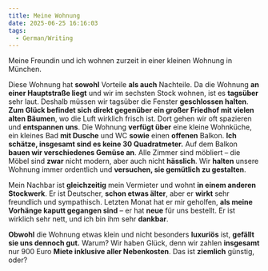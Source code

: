 ```yaml
---
title: Meine Wohnung
date: 2025-06-25 16:16:03
tags: 
  - German/Writing
---
```


Meine Freundin und ich wohnen zurzeit in einer kleinen Wohnung in München.

Diese Wohnung hat **sowohl** Vorteile **als auch** Nachteile. Da die Wohnung **an einer Hauptstraße liegt** und wir im sechsten Stock wohnen, ist es **tagsüber** sehr laut. Deshalb müssen wir tagsüber die Fenster **geschlossen halten**. **Zum Glück befindet sich direkt gegenüber ein großer Friedhof mit vielen alten Bäumen**, wo die Luft wirklich frisch ist. Dort gehen wir oft spazieren und **entspannen uns**. Die Wohnung **verfügt über** eine kleine Wohnküche, ein kleines Bad **mit Dusche** und WC **sowie** einen **offenen** Balkon. **Ich schätze, insgesamt sind es keine 30 Quadratmeter.** Auf dem Balkon **bauen wir verschiedenes Gemüse an**. Alle Zimmer sind möbliert – die Möbel sind **zwar** nicht modern, aber auch nicht **hässlich**. Wir **halten** unsere Wohnung immer ordentlich und **versuchen, sie gemütlich zu gestalten**.

Mein Nachbar ist **gleichzeitig** mein Vermieter und wohnt **in einem anderen Stockwerk**. Er ist Deutscher, **schon etwas älter**, aber er **wirkt** sehr freundlich und sympathisch. Letzten Monat hat er mir geholfen, **als meine Vorhänge kaputt gegangen sind** – er hat **neue** für uns bestellt. Er ist wirklich sehr nett, und ich bin ihm sehr **dankbar**.

**Obwohl** die Wohnung etwas klein und nicht besonders **luxuriös** ist, **gefällt sie uns dennoch gut.** Warum? Wir haben Glück, denn wir zahlen **insgesamt** nur 900 Euro **Miete inklusive aller Nebenkosten**. Das ist **ziemlich** günstig, oder?
